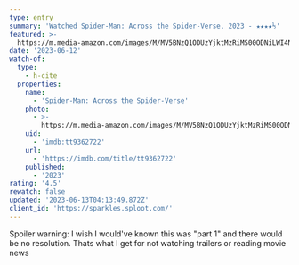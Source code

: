 ```yaml
---
type: entry
summary: 'Watched Spider-Man: Across the Spider-Verse, 2023 - ★★★★½'
featured: >-
  https://m.media-amazon.com/images/M/MV5BNzQ1ODUzYjktMzRiMS00ODNiLWI4NzQtOTRiN2VlNTNmODFjXkEyXkFqcGdeQXVyMTkxNjUyNQ@@._V1_SX300.jpg
date: '2023-06-12'
watch-of:
  type:
    - h-cite
  properties:
    name:
      - 'Spider-Man: Across the Spider-Verse'
    photo:
      - >-
        https://m.media-amazon.com/images/M/MV5BNzQ1ODUzYjktMzRiMS00ODNiLWI4NzQtOTRiN2VlNTNmODFjXkEyXkFqcGdeQXVyMTkxNjUyNQ@@._V1_SX300.jpg
    uid:
      - 'imdb:tt9362722'
    url:
      - 'https://imdb.com/title/tt9362722'
    published:
      - '2023'
rating: '4.5'
rewatch: false
updated: '2023-06-13T04:13:49.872Z'
client_id: 'https://sparkles.sploot.com/'
---
```


Spoiler warning: <spoiler>I wish I would've known this was "part 1" and there would be no resolution. Thats what I get for not watching trailers or reading movie news</spoiler>
